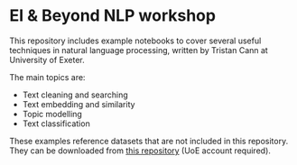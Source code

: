 # EI & Beyond NLP workshop

This repository includes example notebooks to cover several useful techniques in natural language processing, written by Tristan Cann at University of Exeter.

The main topics are:
- Text cleaning and searching
- Text embedding and similarity
- Topic modelling
- Text classification

These examples reference datasets that are not included in this repository. They can be downloaded from [this repository](https://universityofexeteruk-my.sharepoint.com/:f:/g/personal/t_j_b_cann_exeter_ac_uk/EstoRCk89vtDoCO4gDEsuuMBndcaoxgDNZurROHt7fonJw?e=gmgd3L) (UoE account required).